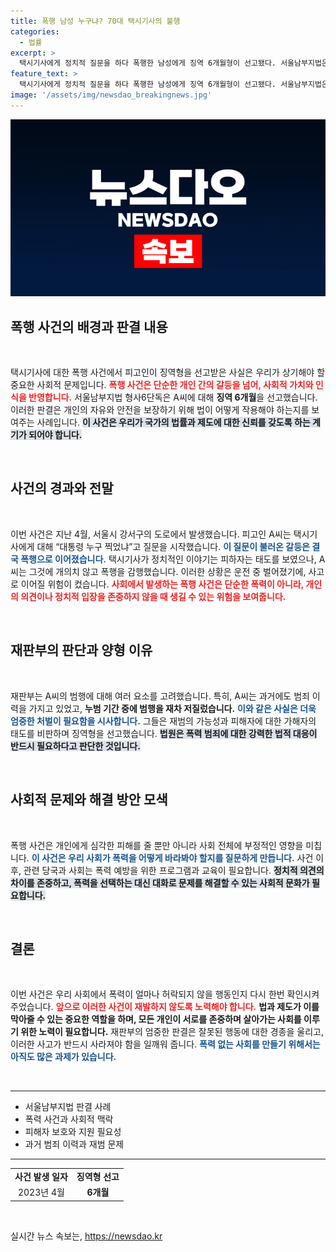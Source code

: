 ```yaml
---
title: 폭행 남성 누구냐? 70대 택시기사의 불행
categories:
  - 법률
excerpt: >
  택시기사에게 정치적 질문을 하다 폭행한 남성에게 징역 6개월형이 선고됐다. 서울남부지법은 전과가 있는 A씨의 폭행 사건에 대해 엄중한 판결을 내리며, 사회적 경각심을 일깨웠다.
feature_text: >
  택시기사에게 정치적 질문을 하다 폭행한 남성에게 징역 6개월형이 선고됐다. 서울남부지법은 전과가 있는 A씨의 폭행 사건에 대해 엄중한 판결을 내리며, 사회적 경각심을 일깨웠다.
image: '/assets/img/newsdao_breakingnews.jpg'
---
```


<p><img src="/assets/img/newsdao_breakingnews.jpg" alt="cryptoinkorea 속보" /></p>

<h2 data-ke-size="size26">폭행 사건의 배경과 판결 내용</h2>

<p data-ke-size="size16">&nbsp;</p>

<p>택시기사에 대한 폭행 사건에서 피고인이 징역형을 선고받은 사실은 우리가 상기해야 할 중요한 사회적 문제입니다. <b><span style="color: #ee2323;">폭행 사건은 단순한 개인 간의 갈등을 넘어, 사회적 가치와 인식을 반영합니다.</span></b> 서울남부지법 형사6단독은 A씨에 대해 <b>징역 6개월</b>을 선고했습니다. 이러한 판결은 개인의 자유와 안전을 보장하기 위해 법이 어떻게 작용해야 하는지를 보여주는 사례입니다. <b><span style="background-color: #21538527;">이 사건은 우리가 국가의 법률과 제도에 대한 신뢰를 갖도록 하는 계기가 되어야 합니다.</span></b> </p>

<p data-ke-size="size16">&nbsp;</p>

<h2 data-ke-size="size26">사건의 경과와 전말</h2>

<p data-ke-size="size16">&nbsp;</p>

<p>이번 사건은 지난 4월, 서울시 강서구의 도로에서 발생했습니다. 피고인 A씨는 택시기사에게 대해 “대통령 누구 찍었냐”고 질문을 시작했습니다. <b><span style="color: #1a5490;">이 질문이 불러온 갈등은 결국 폭행으로 이어졌습니다.</span></b> 택시기사가 정치적인 이야기는 피하자는 태도를 보였으나, A씨는 그것에 개의치 않고 폭행을 감행했습니다. 이러한 상황은 운전 중 벌어졌기에, 사고로 이어질 위험이 컸습니다. <b><span style="color: #ee2323;">사회에서 발생하는 폭행 사건은 단순한 폭력이 아니라, 개인의 의견이나 정치적 입장을 존중하지 않을 때 생길 수 있는 위험을 보여줍니다.</span></b> </p>

<p data-ke-size="size16">&nbsp;</p>

<h2 data-ke-size="size26">재판부의 판단과 양형 이유</h2>

<p data-ke-size="size16">&nbsp;</p>

<p>재판부는 A씨의 범행에 대해 여러 요소를 고려했습니다. 특히, A씨는 과거에도 범죄 이력을 가지고 있었고, <b>누범 기간 중에 범행을 재차 저질렀습니다.</b> <b><span style="color: #1a5490;">이와 같은 사실은 더욱 엄중한 처벌이 필요함을 시사합니다.</span></b> 그들은 재범의 가능성과 피해자에 대한 가해자의 태도를 비판하며 징역형을 선고했습니다. <b><span style="background-color: #21538527;">법원은 폭력 범죄에 대한 강력한 법적 대응이 반드시 필요하다고 판단한 것입니다.</span></b> </p>

<p data-ke-size="size16">&nbsp;</p>

<h2 data-ke-size="size26">사회적 문제와 해결 방안 모색</h2>

<p data-ke-size="size16">&nbsp;</p>

<p>폭행 사건은 개인에게 심각한 피해를 줄 뿐만 아니라 사회 전체에 부정적인 영향을 미칩니다. <b><span style="color: #1a5490;">이 사건은 우리 사회가 폭력을 어떻게 바라봐야 할지를 질문하게 만듭니다.</span></b> 사건 이후, 관련 당국과 사회는 폭력 예방을 위한 프로그램과 교육이 필요합니다. <b><span style="background-color: #21538527;">정치적 의견의 차이를 존중하고, 폭력을 선택하는 대신 대화로 문제를 해결할 수 있는 사회적 문화가 필요합니다.</span></b> </p>

<p data-ke-size="size16">&nbsp;</p>

<h2 data-ke-size="size26">결론</h2>

<p data-ke-size="size16">&nbsp;</p>

<p>이번 사건은 우리 사회에서 폭력이 얼마나 허락되지 않을 행동인지 다시 한번 확인시켜주었습니다. <b><span style="color: #ee2323;">앞으로 이러한 사건이 재발하지 않도록 노력해야 합니다.</span></b> <b>법과 제도가 이를 막아줄 수 있는 중요한 역할을 하며, 모든 개인이 서로를 존중하며 살아가는 사회를 이루기 위한 노력이 필요합니다.</b> 재판부의 엄중한 판결은 잘못된 행동에 대한 경종을 울리고, 이러한 사고가 반드시 사라져야 함을 일깨워 줍니다. <b><span style="color: #1a5490;">폭력 없는 사회를 만들기 위해서는 아직도 많은 과제가 있습니다.</span></b> </p>

<p data-ke-size="size16">&nbsp;</p> 

<hr>

<ul>
 <li>서울남부지법 판결 사례</li>
 <li>폭력 사건과 사회적 맥락</li>
 <li>피해자 보호와 지원 필요성</li>
 <li>과거 범죄 이력과 재범 문제</li>
</ul>

<hr>

<table>
 <tr>
  <td style="text-align: center; height: 17px;"><b>사건 발생 일자</b></td>
  <td style="text-align: center; height: 17px;"><b>징역형 선고</b></td>
 </tr>
 <tr>
  <td style="text-align: center; height: 17px;">2023년 4월</td>
  <td style="text-align: center; height: 17px;"><b>6개월</b></td>
 </tr>
</table> 

<p data-ke-size="size16">&nbsp;</p>
실시간 뉴스 속보는, <a href="https://newsdao.kr" rel="dofollow">https://newsdao.kr</a>


